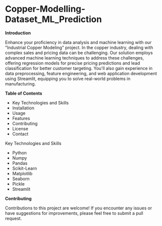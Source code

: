 # Copper-Modelling-Dataset_ML_Prediction

**Introduction**

Enhance your proficiency in data analysis and machine learning with our "Industrial Copper Modeling" project. In the copper industry, dealing with complex sales and pricing data can be challenging. Our solution employs advanced machine learning techniques to address these challenges, offering regression models for precise pricing predictions and lead classification for better customer targeting. You'll also gain experience in data preprocessing, feature engineering, and web application development using Streamlit, equipping you to solve real-world problems in manufacturing.

**Table of Contents**

- Key Technologies and Skills
- Installation
- Usage
- Features
- Contributing
- License
- Contact
  
Key Technologies and Skills
- Python
- Numpy
- Pandas
- Scikit-Learn
- Matplotlib
- Seaborn
- Pickle
- Streamlit

**Contributing**

Contributions to this project are welcome! If you encounter any issues or have suggestions for improvements, please feel free to submit a pull request.
